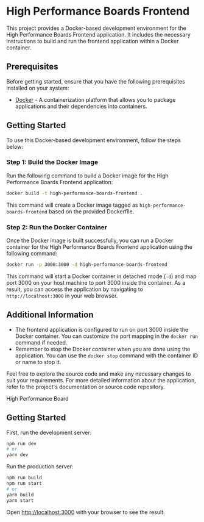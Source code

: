 # High Performance Boards Frontend

This project provides a Docker-based development environment for the High Performance Boards Frontend application. It includes the necessary instructions to build and run the frontend application within a Docker container.

## Prerequisites

Before getting started, ensure that you have the following prerequisites installed on your system:

- [Docker](https://www.docker.com/) - A containerization platform that allows you to package applications and their dependencies into containers.

## Getting Started

To use this Docker-based development environment, follow the steps below:

### Step 1: Build the Docker Image

Run the following command to build a Docker image for the High Performance Boards Frontend application:

```bash
docker build -t high-performance-boards-frontend .
```

This command will create a Docker image tagged as `high-performance-boards-frontend` based on the provided Dockerfile.

### Step 2: Run the Docker Container

Once the Docker image is built successfully, you can run a Docker container for the High Performance Boards Frontend application using the following command:

```bash
docker run -p 3000:3000 -d high-performance-boards-frontend
```

This command will start a Docker container in detached mode (`-d`) and map port 3000 on your host machine to port 3000 inside the container. As a result, you can access the application by navigating to `http://localhost:3000` in your web browser.

## Additional Information

- The frontend application is configured to run on port 3000 inside the Docker container. You can customize the port mapping in the `docker run` command if needed.
- Remember to stop the Docker container when you are done using the application. You can use the `docker stop` command with the container ID or name to stop it.

Feel free to explore the source code and make any necessary changes to suit your requirements. For more detailed information about the application, refer to the project's documentation or source code repository.

High Performance Board

## Getting Started

First, run the development server:

```bash
npm run dev
# or
yarn dev
```

Run the production server:

```bash
npm run build
npm run start
# or
yarn build
yarn start
```

Open [http://localhost:3000](http://localhost:3000) with your browser to see the result.
